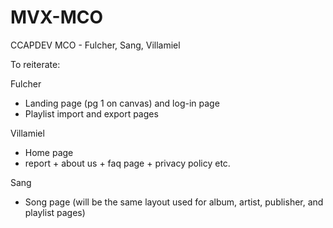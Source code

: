 # MVX-MCO
CCAPDEV MCO - Fulcher, Sang, Villamiel

To reiterate:

Fulcher
  - Landing page (pg 1 on canvas) and log-in page
  - Playlist import and export pages
    
Villamiel
  - Home page
  - report + about us + faq page + privacy policy etc.

Sang
  - Song page (will be the same layout used for album, artist, publisher, and playlist pages)
